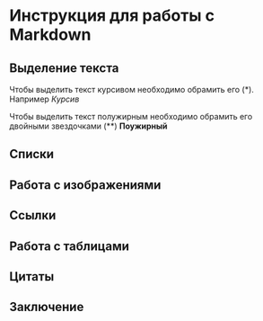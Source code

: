 # Инструкция для работы с Markdown

## Выделение текста

Чтобы выделить текст курсивом необходимо обрамить его (*). Например *Курсив*

Чтобы выделить текст полужирным необходимо обрамить его двойными звездочками (**) **Поужирный**
## Списки

## Работа с изображениями

## Ссылки

## Работа с таблицами

## Цитаты

## Заключение
